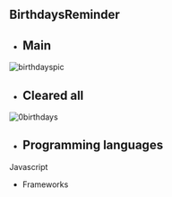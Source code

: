 ## BirthdaysReminder

- ## Main
![birthdayspic](https://user-images.githubusercontent.com/91989821/148644435-25fb02d1-9fbb-427d-b4eb-60402bf633d4.png)

- ## Cleared all
![0birthdays](https://user-images.githubusercontent.com/91989821/148644458-7a599c4d-5905-43a2-a805-c93ad5aed87a.png)

- ## Programming languages
 Javascript
 
 - Frameworks
